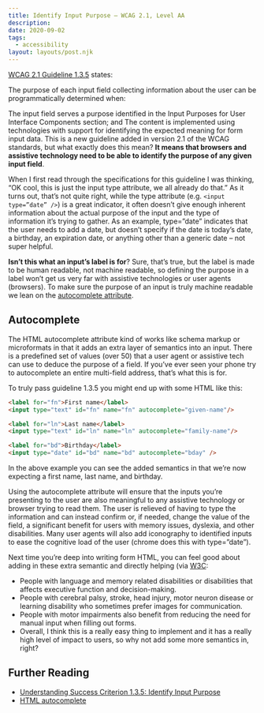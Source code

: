 ```yaml
---
title: Identify Input Purpose – WCAG 2.1, Level AA
description:
date: 2020-09-02
tags:
  - accessibility
layout: layouts/post.njk
---
```


[WCAG 2.1 Guideline 1.3.5](https://www.w3.org/WAI/WCAG21/quickref/#identify-input-purpose) states:

The purpose of each input field collecting information about the user can be programmatically determined when:

The input field serves a purpose identified in the Input Purposes for User Interface Components section; and
The content is implemented using technologies with support for identifying the expected meaning for form input data.
This is a new guideline added in version 2.1 of the WCAG standards, but what exactly does this mean? **It means that browsers and assistive technology need to be able to identify the purpose of any given input field**.

When I first read through the specifications for this guideline I was thinking, “OK cool, this is just the input type attribute, we all already do that.” As it turns out, that’s not quite right, while the type attribute (e.g. `<input type=”date” />`) is a great indicator, it often doesn’t give enough inherent information about the actual purpose of the input and the type of information it’s trying to gather. As an example, type=”date” indicates that the user needs to add a date, but doesn’t specify if the date is today’s date, a birthday, an expiration date, or anything other than a generic date – not super helpful.

**Isn’t this what an input’s label is for**? Sure, that’s true, but the label is made to be human readable, not machine readable, so defining the purpose in a label won’t get us very far with assistive technologies or user agents (browsers). To make sure the purpose of an input is truly machine readable we lean on the [autocomplete attribute](https://developer.mozilla.org/en-US/docs/Web/HTML/Attributes/autocomplete).

## Autocomplete

The HTML autocomplete attribute kind of works like schema markup or microformats in that it adds an extra layer of semantics into an input. There is a predefined set of values (over 50) that a user agent or assistive tech can use to deduce the purpose of a field. If you’ve ever seen your phone try to autocomplete an entire multi-field address, that’s what this is for.

To truly pass guideline 1.3.5 you might end up with some HTML like this:

```html
<label for="fn">First name</label>
<input type="text" id="fn" name="fn" autocomplete="given-name"/>

<label for="ln">Last name</label>
<input type="text" id="ln" name="ln" autocomplete="family-name"/>

<label for="bd">Birthday</label>
<input type="date" id="bd" name="bd" autocomplete="bday" />
```

In the above example you can see the added semantics in that we’re now expecting a first name, last name, and birthday.

Using the autocomplete attribute will ensure that the inputs you’re presenting to the user are also meaningful to any assistive technology or browser trying to read them. The user is relieved of having to type the information and can instead confirm or, if needed, change the value of the field, a significant benefit for users with memory issues, dyslexia, and other disabilities. Many user agents will also add iconography to identified inputs to ease the cognitive load of the user (chrome does this with type=”date”).

Next time you’re deep into writing form HTML, you can feel good about adding in these extra semantic and directly helping (via [W3C](https://www.w3.org/WAI/WCAG21/Understanding/identify-input-purpose.html):

- People with language and memory related disabilities or disabilities that affects executive function and decision-making.
- People with cerebral palsy, stroke, head injury, motor neuron disease or learning disability who sometimes prefer images for communication.
- People with motor impairments also benefit from reducing the need for manual input when filling out forms.
- Overall, I think this is a really easy thing to implement and it has a really high level of impact to users, so why not add some more semantics in, right?

## Further Reading

- [Understanding Success Criterion 1.3.5: Identify Input Purpose](https://www.w3.org/WAI/WCAG21/Understanding/identify-input-purpose.html)
- [HTML autocomplete](https://developer.mozilla.org/en-US/docs/Web/HTML/Attributes/autocomplete)
